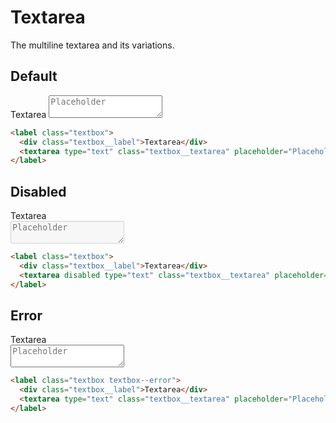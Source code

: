 # Textarea <Badge text="stable"/>
The multiline textarea and its variations.

## Default
<div class="p-3 border rounded-2 my-3">
  <div class="textbox">
    <label for="textarea1" class="textbox__label">Textarea</label>
    <textarea id="textarea1" type="text" class="textbox__textarea" placeholder="Placeholder"></textarea>
  </div>
</div>

```html
<label class="textbox">
  <div class="textbox__label">Textarea</div>
  <textarea type="text" class="textbox__textarea" placeholder="Placeholder"></textarea>
</label>
```

## Disabled
<div class="p-3 border rounded-2 my-3">
  <label class="textbox">
    <div class="textbox__label">Textarea</div>
    <textarea disabled type="text" class="textbox__textarea" placeholder="Placeholder"></textarea>
  </label>
</div>

```html
<label class="textbox">
  <div class="textbox__label">Textarea</div>
  <textarea disabled type="text" class="textbox__textarea" placeholder="Placeholder"></textarea>
</label>
```

## Error
<div class="p-3 border rounded-2 my-3">
  <label class="textbox textbox--error">
    <div class="textbox__label">Textarea</div>
    <textarea type="text" class="textbox__textarea" placeholder="Placeholder"></textarea>
  </label>
</div>

```html
<label class="textbox textbox--error">
  <div class="textbox__label">Textarea</div>
  <textarea type="text" class="textbox__textarea" placeholder="Placeholder"></textarea>
</label>
```
